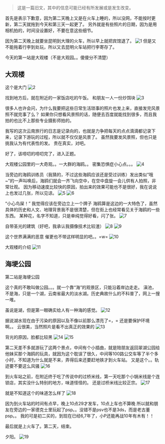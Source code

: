 > 这是一篇旧文，其中的信息可能已经有所发展或是发生改变。

首先是表示下歉意，因为第二天晚上又是在火车上睡的，所以没网，不能按时更新，第二天就拖到今天和第三天一起更了。
另外就是有些照片的日期，因为是用相机拍的，时间没设置好，不要在意这些细节。

<!--more-->

因为第二天晚上就要坐昆明到大理的火车，所以早上就把宾馆退了。
![1](https://i.loli.net/2018/10/04/5bb5a504a1037.png)
但是又不能拖着行李到处玩，所以又去昆明火车站把行李寄存了。

今天的第一站是大观楼（不是大观园。。傻傻分不清楚）

## 大观楼
这个是大门
![2](https://i.loli.net/2018/10/04/5bb5bb3285f18.png)

找到地方后，就在附近的一家饭店吃的午饭。
和朋友一人一份炒饵块
![3](https://i.loli.net/2018/10/04/5bb5bb6457f9b.png)

很多人也许会问，为什么我要把这些日常生活琐事的照片也发上来，直接发完风景照不就完事了么？
如果你只想看风景照的话，随便去百度就能找到很多，而且我拍的也比不上那些专业摄影师拍的。

我写的这次云南旅行的日志是记录向的，也就是力争把每天的点点滴滴都记录下来，记录下游玩的过程，所以就不仅仅是风景了。
虽然我要发风景照，但也只是挑我认为有代表性的发。 贵在真实，对吧。

好了，该唠叨的唠叨完了，进入正题。

大观楼公园里的一大奇观。。一大群的海鸥。。
密集恐惧症小心点。。。
![4](https://i.loli.net/2018/10/04/5bb5bce24b86e.png)

当旁边的海鸥训练员（我猜的，不过这些海鸥应该还是受过训练）发出类似“哦~”的一声叫唤后，海鸥们就会一齐飞向空中，在空中盘旋一会儿供有人拍照，非常壮观。
因为移动速度比较快的原因，拍出来的效果可能也不是很好，我在说说上也发过几张，所以见谅。
![5](https://i.loli.net/2018/10/04/5bb5bd091a3c3.png)
![6](https://i.loli.net/2018/10/04/5bb5bd0937853.png)

“小心鸟屎！”  我觉得应该在旁边立上一个牌子
海鸥算是这边的一大特色了，虽然具体的历史和人文、地理背景我不是很清楚，但在街上也经常看见关于海鸥的一些东西。
某种花，名字不知道，只是单纯觉得好看，闪了张。
![7](https://i.loli.net/2018/10/04/5bb5bd41a2238.png)

自带圣光的建筑（好吧，我承认我摄像技术比较渣）
![8](https://i.loli.net/2018/10/04/5bb5bd621a299.png)
![9](https://i.loli.net/2018/10/04/5bb5bd622e9bd.png)

这个世界满满的恶意 催更也不带这样明显的吧。。=w=
![10](https://i.loli.net/2018/10/04/5bb5bd7be2a2b.png)

大观楼的介绍
![11](https://i.loli.net/2018/10/04/5bb5bd8f1f8b8.png)

## 海埂公园
第二站是海埂公园

这个真的不敢叫做公园。。。就一个靠“海”的观景区，只能沿着岸边走走。
滇池，不是海，只是一个湖，云南省最大的淡水湖。历史典故什么的不科普了，网上一搜一堆。

虽说是湖，但是第一眼确实给人有一种海的感觉。
![12](https://i.loli.net/2018/10/04/5bb5bf5bc6f34.png)

据说湖水现在由于污染的原因以及不像以前那么漂亮了=，=    还是要保护环境啊。。
云很美，当然照片是看不出真正的效果的
![13](https://i.loli.net/2018/10/04/5bb5bf78a568b.png)

背光的原因，脸都比较黑
![14](https://i.loli.net/2018/10/04/5bb5bfa1362f7.png)
![15](https://i.loli.net/2018/10/04/5bb5bfa138a43.png)

第二天差不多就游玩了这两个景点，中间有个小插曲，就是陪朋友返回翠湖公园给他妹买那个海鸥的玩具，就因为这个耽误了很久，中间等100路公交车等了半个多小时，不知道为什么就是不来，弄得后来还要赶地铁才到火车站。
又是这个。。轨迹要不要这么风骚
![16](https://i.loli.net/2018/10/04/5bb5bfc022de9.png)

到火车站之前，在附近终于吃了传说中的过桥米线，第一天吃那个小锅米线是个连锁店，其实没什么特别的地方，味道怪怪的。
还是过桥米线比较正宗。
![17](https://i.loli.net/2018/10/04/5bb5bfdf30cc1.png)

就是不知道这个的味道怎么样了
![18](https://i.loli.net/2018/10/04/5bb5bff549a4b.png)

因为到火车站的时间有点早，晚上10点29才发车，10点上车也不算晚
所以就和朋友在旁边的一家德克士里玩起了psp。。没错不是psv也不是3ds，而是老古董psp。。
我的可是初二买的，到现在已经6,7年了，小P还能再战10年有木有！！

最后就是上火车了。第二天，结束。

夕阳。
![19](https://i.loli.net/2018/10/04/5bb5c00da3867.png)
